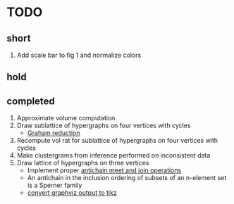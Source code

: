 # TODO

## short

1. Add scale bar to fig 1 and normalize colors

## hold

## completed
1. Approximate volume computation
1. Draw sublattice of hypergraphs on four vertices with cycles
    * [Graham reduction](https://en.wikipedia.org/wiki/Hypergraph#Acyclicity)
1. Recompute vol rat for sublattice of hypergraphs on four vertices with cycles
1. Make clustergrams from inference performed on inconsistent data
1. Draw lattice of hypergraphs on three vertices
    * Implement proper [antichain meet and join operations](https://en.wikipedia.org/wiki/Antichain#Join_and_meet_operations)
    * An antichain in the inclusion ordering of subsets of an n-element set is a Sperner family
    * [convert graphviz output to tikz](https://code.google.com/p/dot2tex/)
